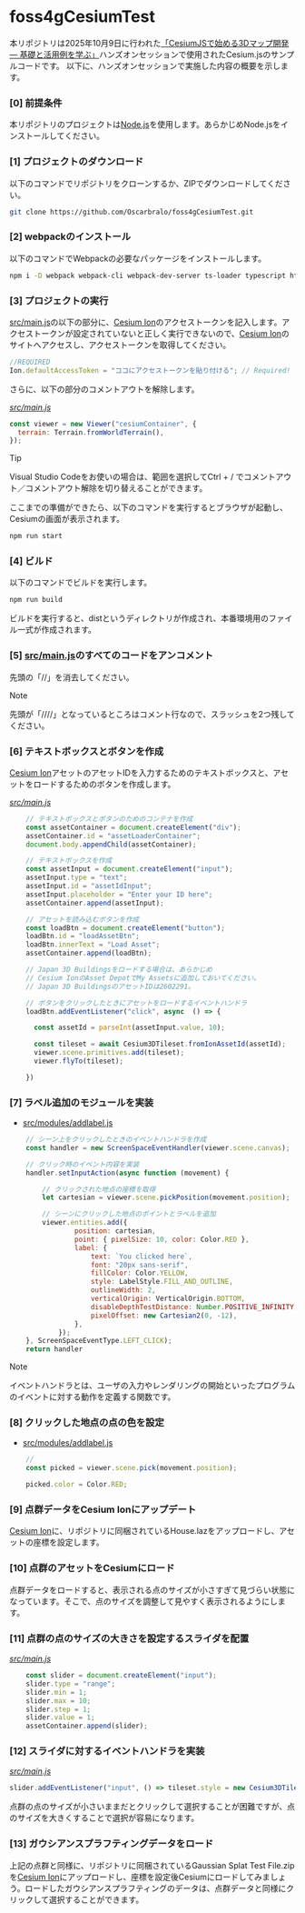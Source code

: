 
# foss4gCesiumTest

本リポジトリは2025年10月9日に行われた[「CesiumJSで始める3Dマップ開発 –– 基礎と活用例を学ぶ」](https://talks.osgeo.org/foss4g-2025-japan/talk/PR7QBP/)ハンズオンセッションで使用されたCesium.jsのサンプルコードです。
以下に、ハンズオンセッションで実施した内容の概要を示します。

### [0] 前提条件

本リポジトリのプロジェクトは[Node.js](https://nodejs.org/ja/)を使用します。あらかじめNode.jsをインストールしてください。

### [1] プロジェクトのダウンロード

以下のコマンドでリポジトリをクローンするか、ZIPでダウンロードしてください。

```bash
git clone https://github.com/Oscarbralo/foss4gCesiumTest.git
```

### [2] webpackのインストール  

以下のコマンドでWebpackの必要なパッケージをインストールします。

```bash
npm i -D webpack webpack-cli webpack-dev-server ts-loader typescript html-webpack-plugin copy-webpack-plugin css-loader style-loader
```

### [3] プロジェクトの実行

[src/main.js](src/main.js)の以下の部分に、[Cesium Ion](https://cesium.com/platform/cesium-ion/)のアクセストークンを記入します。アクセストークンが設定されていないと正しく実行できないので、[Cesium Ion](https://cesium.com/platform/cesium-ion/)のサイトへアクセスし、アクセストークンを取得してください。

```javascript
//REQUIRED
Ion.defaultAccessToken = "ココにアクセストークンを貼り付ける"; // Required!
```

さらに、以下の部分のコメントアウトを解除します。

*[src/main.js](src/main.js)*
```javascript
const viewer = new Viewer("cesiumContainer", {
  terrain: Terrain.fromWorldTerrain(),
});
```

> [!TIP]
> Visual Studio Codeをお使いの場合は、範囲を選択してCtrl + / でコメントアウト／コメントアウト解除を切り替えることができます。

ここまでの準備ができたら、以下のコマンドを実行するとブラウザが起動し、Cesiumの画面が表示されます。

```bash
npm run start
```

### [4] ビルド 

以下のコマンドでビルドを実行します。

```bash
npm run build
```

ビルドを実行すると、distというディレクトリが作成され、本番環境用のファイル一式が作成されます。

### [5] [src/main.js](src/main.js)のすべてのコードをアンコメント

先頭の「//」を消去してください。

> [!NOTE]
> 先頭が「////」となっているところはコメント行なので、スラッシュを2つ残してください。

### [6] テキストボックスとボタンを作成

[Cesium Ion](https://cesium.com/platform/cesium-ion/)アセットのアセットIDを入力するためのテキストボックスと、アセットをロードするためのボタンを作成します。

*[src/main.js](src/main.js)*
```javascript
    // テキストボックスとボタンのためのコンテナを作成
    const assetContainer = document.createElement("div");
    assetContainer.id = "assetLoaderContainer";
    document.body.appendChild(assetContainer);

    // テキストボックスを作成
    const assetInput = document.createElement("input");
    assetInput.type = "text";
    assetInput.id = "assetIdInput";
    assetInput.placeholder = "Enter your ID here";
    assetContainer.append(assetInput);

    // アセットを読み込むボタンを作成
    const loadBtn = document.createElement("button");
    loadBtn.id = "loadAssetBtn";
    loadBtn.innerText = "Load Asset";
    assetContainer.append(loadBtn);

    // Japan 3D Buildingsをロードする場合は、あらかじめ
    // Cesium IonのAsset DepotでMy Assetsに追加しておいてください。
    // Japan 3D BuildingsのアセットIDは2602291。

    // ボタンをクリックしたときにアセットをロードするイベントハンドラ
    loadBtn.addEventListener("click", async  () => {

      const assetId = parseInt(assetInput.value, 10);

      const tileset = await Cesium3DTileset.fromIonAssetId(assetId);
      viewer.scene.primitives.add(tileset);
      viewer.flyTo(tileset);

    })
```

### [7] ラベル追加のモジュールを実装

* [src/modules/addlabel.js](src/modules/addlabel.js)
```javascript
    // シーン上をクリックしたときのイベントハンドラを作成
    const handler = new ScreenSpaceEventHandler(viewer.scene.canvas);

    // クリック時のイベント内容を実装
    handler.setInputAction(async function (movement) {

        // クリックされた地点の座標を取得
        let cartesian = viewer.scene.pickPosition(movement.position);

        // シーンにクリックした地点のポイントとラベルを追加
        viewer.entities.add({
                position: cartesian,
                point: { pixelSize: 10, color: Color.RED },
                label: {
                    text: `You clicked here`,
                    font: "20px sans-serif",
                    fillColor: Color.YELLOW,
                    style: LabelStyle.FILL_AND_OUTLINE,
                    outlineWidth: 2,
                    verticalOrigin: VerticalOrigin.BOTTOM,
                    disableDepthTestDistance: Number.POSITIVE_INFINITY,
                    pixelOffset: new Cartesian2(0, -12),
                },
            });
    }, ScreenSpaceEventType.LEFT_CLICK);
    return handler
```

> [!NOTE]
> イベントハンドラとは、ユーザの入力やレンダリングの開始といったプログラムのイベントに対する動作を定義する関数です。

### [8] クリックした地点の点の色を設定

* [src/modules/addlabel.js](src/modules/addlabel.js)
```javascript
    // 
    const picked = viewer.scene.pick(movement.position);

    picked.color = Color.RED;
```

### [9] 点群データをCesium Ionにアップデート

[Cesium Ion](https://cesium.com/platform/cesium-ion/)に、リポジトリに同梱されているHouse.lazをアップロードし、アセットの座標を設定します。

### [10] 点群のアセットをCesiumにロード

点群データをロードすると、表示される点のサイズが小さすぎて見づらい状態になっています。そこで、点のサイズを調整して見やすく表示されるようにします。

### [11] 点群の点のサイズの大きさを設定するスライダを配置

*[src/main.js](src/main.js)*
```javascript
    const slider = document.createElement("input");
    slider.type = "range";
    slider.min = 1;
    slider.max = 10;
    slider.step = 1;
    slider.value = 1;
    assetContainer.append(slider);
```

### [12] スライダに対するイベントハンドラを実装

*[src/main.js](src/main.js)*
```javascript
slider.addEventListener("input", () => tileset.style = new Cesium3DTileStyle({pointSize: slider.value}));
```

点群の点のサイズが小さいままだとクリックして選択することが困難ですが、点のサイズを大きくすることで選択が容易になります。

### [13] ガウシアンスプラフティングデータをロード

上記の点群と同様に、リポジトリに同梱されているGaussian Splat Test File.zipを[Cesium Ion](https://cesium.com/platform/cesium-ion/)にアップロードし、座標を設定後Cesiumにロードしてみましょう。ロードしたガウシアンスプラフティングのデータは、点群データと同様にクリックして選択することができます。

